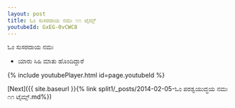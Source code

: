 ```yaml
---
layout: post
title: ಓಂ ಸುಸರದಾಯ ನಮಃ ೧೧ ಟೈಮ್ಸ್
youtubeId: GxEG-0vCWC8
---
```

 
 
 ಓಂ ಸುಸರದಾಯ ನಮಃ  
 
 -  ಯಾರು ಸಿಹಿ ಮಾತು ಹೊಂದಿದ್ದಾರೆ 
 
  
 
  
 
 
 
 
 
 


{% include youtubePlayer.html id=page.youtubeId %}
 
[Next]({{ site.baseurl }}{% link  split1/_posts/2014-02-05-ಓಂ ಪರಶ್ವಯುದ್ಧಯ ನಮಃ ೧೧ ಟೈಮ್ಸ್.md%})
 

